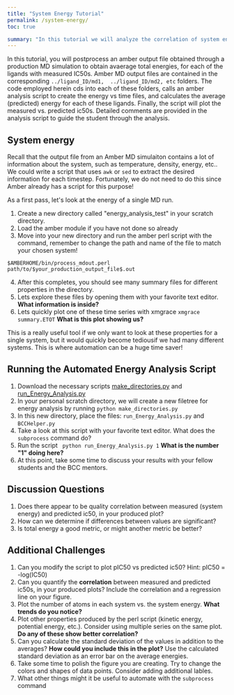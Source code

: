 ```yaml
---
title: "System Energy Tutorial"
permalink: /system-energy/
toc: true

summary: "In this tutorial we will analyze the correlation of system energy with measured ic50 values. We will also lwearn more about automation through the subprocess python command"
---
```


In this tutorial, you will postprocess an amber output file obtained through a production MD simulation
to obtain avaerage total energies, for each of the ligands with measured IC50s.
Amber MD output files are contained in the corresponding
` ../ligand_ID/md1,  ../ligand_ID/md2, etc ` folders. The code employed herein cds into each of these
folders, calls an amber analysis script to create the energy vs time files, and calculates the average
(predicted) energy for each of these ligands. Finally, the script will plot the measured vs.
predicted ic50s. Detailed comments are provided in the analysis script to guide the student through the analysis.

## System energy

Recall that the output file from an Amber MD simulaiton contains a lot of information about the system, such as
temperature, density, energy, etc.. We could write a script that uses ` awk ` or ` sed ` to extract the desired information for each timestep.
Fortunately, we do not need to do this since Amber already has a script for this purpose!

As a first pass, let's look at the energy of a single MD run.

1. Create a new directory called "energy_analysis_test" in your scratch directory.
2. Load the amber module if you have not done so already
3. Move into your new directory and run the amber perl script with the command, remember to change the path and name of the file to match your chosen system!

``` $AMBERHOME/bin/process_mdout.perl path/to/$your_production_output_file$.out ```

4. After this completes, you should see many summary files for different properties in the directory.
5. Lets explore these files by opening them with your favorite text editor. **What information is inside?**
6. Lets quickly plot one of these time series with xmgrace
``` xmgrace summary.ETOT ```
**What is this plot showing us?**


This is a really useful tool if we only want to look at these properties for a single system, but it would quickly become tediousif we had many different systems. This is where automation can be a huge time saver!

## Running the Automated Energy Analysis Script ##

1. Download the necessary scripts  <a href="{{ '/assets/pdbs/make_directories.py' | prepend: site.baseurl }}">make_directories.py</a> and <a href="{{ '/assets/pdbs/run_Energy_Analysis.py' | prepend: site.baseurl }}">run_Energy_Analysis.py</a>
1. In your personal scratch directory, we will create a new filetree for energy analysis by running `python make_directories.py`
2. In this new directory, place the files: `run_Energy_Analysis.py` and `BCCHelper.py`
3. Take a look at this script with your favorite text editor. What does the `subprocess` command do?
4. Run the script ` python run_Energy_Analysis.py 1` **What is the number "1" doing here?**
5. At this point, take some time to discuss your results with your fellow students and the BCC mentors.

## Discussion Questions ##

1. Does there appear to be quality correlation between measured (system energy) and predicted ic50, in your produced plot?
2. How can we determine if differences between values are significant?
3. Is total energy a good metric, or might another metric be better?

## Additional Challenges ##

1. Can you modify the script to plot pIC50 vs predicted ic50? Hint: pIC50 = -log(IC50)
2. Can you quantify the **correlation** between measured and predicted ic50s, in your produced plots?
Include the correlation and a regression line on your figure.
2. Plot the number of atoms in each system vs. the system energy. **What trends do you notice?** 
3. Plot other properties produced by the perl script (kinetic energy, potential energy, etc.). Consider using multiple series on the same plot. **Do any of these show better correlation?**
4. Can you calculate the standard deviation of the values in addition to the averages? **How could you
include this in the plot?** Use the calculated standard deviation as an error bar on the average energies.
5. Take some time to polish the figure you are creating. Try to change the colors and shapes of data points. Consider adding additional lables.
6. What other things might it be useful to automate with the `subprocess` command















